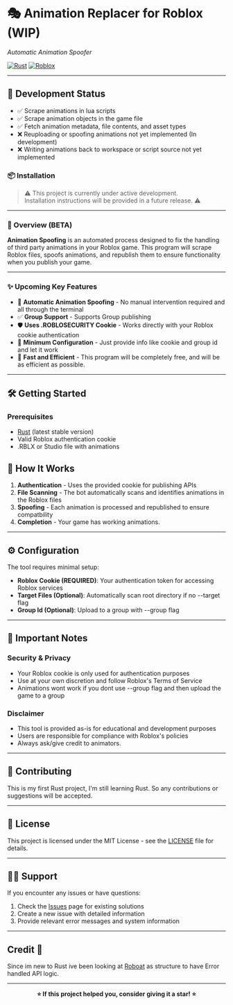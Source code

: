 # 🎭 Animation Replacer for Roblox (WIP)
*Automatic Animation Spoofer*

[![Rust](https://img.shields.io/badge/rust-%23000000.svg?style=for-the-badge&logo=rust&logoColor=white)](https://www.rust-lang.org/)
[![Roblox](https://img.shields.io/badge/Roblox-00A2FF?style=for-the-badge&logo=roblox&logoColor=white)](https://www.roblox.com/)



---
## 📝 Development Status
- ✅ Scrape animations in lua scripts
- ✅ Scrape animation objects in the game file
- ✅ Fetch animation metadata, file contents, and asset types
- ❌ Reuploading or spoofing animations not yet implemented (In development)
- ❌ Writing animations back to workspace or script source not yet implemented



### 📦 Installation

<!-- 1. **Clone the repository** -->
<!--    ```bash -->
<!--    git clone https://github.com/yourusername/animation-replacer-roblox.git -->
<!--    cd animation-replacer-roblox -->
<!--    ``` -->
<!--  -->
<!-- 2. **Build the project** -->
<!--    ```bash -->
<!--    cargo build --release -->
<!--    ``` -->
<!--  -->
<!-- 3. **Run the application** -->
<!--    ```bash -->
<!--    cargo run -->
<!--    ``` -->
> ⚠️ This project is currently under active development.  
> Installation instructions will be provided in a future release. ⚠️
---


### 🚀 Overview (BETA)

**Animation Spoofing** is an automated process designed to fix the handling of third party animations in your Roblox game. This program will scrape Roblox files, spoofs animations, and republish them to ensure functionality when you publish your game.

---
### ✨ Upcoming Key Features

- 🔄 **Automatic Animation Spoofing** - No manual intervention required and all through the terminal
- ✅ **Group Support** - Supports Group publishing
- 🛡️ **Uses .ROBLOSECURITY Cookie** - Works directly with your Roblox cookie authentication
- 🎯 **Minimum Configuration** - Just provide info like cookie and group id and let it work
- 🦀 **Fast and Efficient** - This program will be completely free, and will be as efficient as possible.
---


## 🛠️ Getting Started

### Prerequisites

- [Rust](https://rustup.rs/) (latest stable version)
- Valid Roblox authentication cookie
- .RBLX or Studio file with animations

## 🎯 How It Works
1. **Authentication** - Uses the provided cookie for publishing APIs
2. **File Scanning** - The bot automatically scans and identifies animations in the Roblox files
3. **Spoofing** - Each animation is processed and republished to ensure compatbility
5. **Completion** - Your game has working animations.
---

## ⚙️ Configuration
The tool requires minimal setup:
- **Roblox Cookie (REQUIRED)**: Your authentication token for accessing Roblox services
- **Target Files (Optional)**: Automatically scan root directory if no --target flag
- **Group Id (Optional)**: Upload to a group with --group flag
---

## 🚨 Important Notes

### Security & Privacy
- Your Roblox cookie is only used for authentication purposes
- Use at your own discretion and follow Roblox's Terms of Service
- Animations wont work if you dont use --group flag and then upload the game to a group

### Disclaimer
- This tool is provided as-is for educational and development purposes
- Users are responsible for compliance with Roblox's policies
- Always ask/give credit to animators.

---

## 🤝 Contributing

This is my first Rust project, I'm still learning Rust. So any contributions or suggestions will be accepted.

---

## 📄 License

This project is licensed under the MIT License - see the [LICENSE](LICENSE) file for details.

---

## 🙋‍♂️ Support

If you encounter any issues or have questions:

1. Check the [Issues](../../issues) page for existing solutions
2. Create a new issue with detailed information
3. Provide relevant error messages and system information

---

## Credit 🤝 
Since im new to Rust ive been looking at [Roboat](https://github.com/fekie/roboat) as structure to have Error handled API logic.

---

<div align="center">

**⭐ If this project helped you, consider giving it a star! ⭐**

</div>
